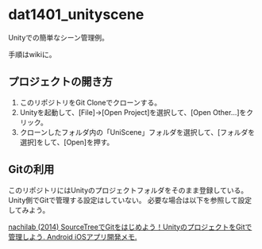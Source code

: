dat1401_unityscene
==================

Unityでの簡単なシーン管理例。

手順はwikiに。

## プロジェクトの開き方
1. このリポジトリをGit Cloneでクローンする。
1. Unityを起動して、[File]→[Open Project]を選択して、[Open Other...]をクリック。
1. クローンしたフォルダ内の「UniScene」フォルダを選択して、[フォルダを選択]をして、[Open]を押す。


## Gitの利用
このリポジトリにはUnityのプロジェクトフォルダをそのまま登録している。
Unity側でGitで管理する設定はしていない。
必要な場合は以下を参照して設定してみよう。

[nachilab (2014) SourceTreeでGitをはじめよう！UnityのプロジェクトをGitで管理しよう. Android iOSアプリ開発メモ. ](http://naichilab.blogspot.jp/2014/01/git-6sourcetreegitunitygit.html)

